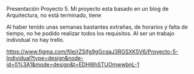 Presentación Proyecto 5.
Mi proyecto esta basado en un blog de Arquitectura, no está terminado, tiene 

Al haber tenido unas semanas bastantes extrañas, de horarios y falta de tiempo, no he podido realizar todos los requisitos.
Al ser un trabajo individual no hay trello.


https://www.figma.com/file/rZSjfg9gGcgaJ3RGSXK5V6/Proyecto-5-Individual?type=design&node-id=0%3A1&mode=design&t=EDHl6hSTUOmwwbnL-1
